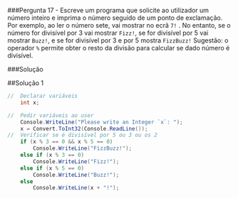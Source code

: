 ###Pergunta
17 - Escreve um programa que solicite ao utilizador um número inteiro e imprima
o número seguido de um ponto de exclamação. Por exemplo, ao ler o número sete,
vai mostrar no ecrã `7!` . No entanto, se o número for divisível por 3 vai
mostrar `Fizz!`, se for divisível por 5 vai mostrar `Buzz!`, e se for
divisível por 3 e por 5 mostra `FizzBuzz!` Sugestão: o operador `%` permite
obter o resto da divisão para calcular se dado número é divisível.

###Solução

##Solução 1
```cs
//  Declarar variáveis
    int x;

//  Pedir variáveis ao user
    Console.WriteLine("Please write an Integer `x`: ");
    x = Convert.ToInt32(Console.ReadLine());
//  Verificar se é divisível por 5 ou 3 ou os 2
    if (x % 3 == 0 && x % 5 == 0)
        Console.WriteLine("FizzBuzz!");
    else if (x % 3 == 0)
        Console.WriteLine("Fizz!");
    else if (x % 5 == 0)
        Console.WriteLine("Buzz!");
    else
        Console.WriteLine(x + "!");
```
